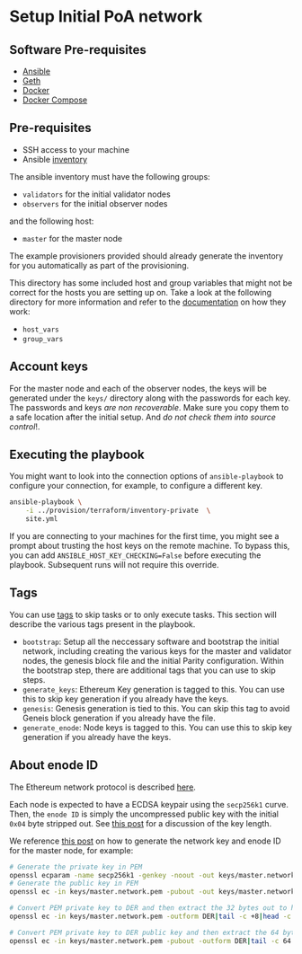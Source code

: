 # Setup Initial PoA network

## Software Pre-requisites

- [Ansible](https://docs.ansible.com/ansible/latest/intro_installation.html)
- [Geth](https://github.com/ethereum/go-ethereum/wiki/geth)
- [Docker](https://docs.docker.com/install/)
- [Docker Compose](https://github.com/docker/compose/releases)

## Pre-requisites

- SSH access to your machine
- Ansible [inventory](https://docs.ansible.com/ansible/latest/intro_inventory.html)

The ansible inventory must have the following groups:

- `validators` for the initial validator nodes
- `observers` for the initial observer nodes

and the following host:

- `master` for the master node

The example provisioners provided should already generate the inventory for you automatically as
part of the provisioning.

This directory has some included host and group variables that might not be correct for the hosts
you are setting up on. Take a look at the following directory for more information and refer
to the [documentation](https://docs.ansible.com/ansible/latest/intro_inventory.html) on how they
work:

- `host_vars`
- `group_vars`

## Account keys

For the master node and each of the observer nodes, the keys will be generated under the `keys/`
directory along with the passwords for each key. The passwords and keys _are non recoverable_.
Make sure you copy them to a safe location after the initial setup. And
_do not check them into source control_!.

## Executing the playbook

You might want to look into the connection options of `ansible-playbook` to configure your
connection, for example, to configure a different key.

```bash
ansible-playbook \
    -i ../provision/terraform/inventory-private  \
    site.yml
```

If you are connecting to your machines for the first time, you might see a prompt about trusting
the host keys on the remote machine. To bypass this, you can add `ANSIBLE_HOST_KEY_CHECKING=False`
before executing the playbook. Subsequent runs will not require this override.

## Tags

You can use [tags](https://docs.ansible.com/ansible/latest/playbooks_tags.html) to skip tasks or
to only execute tasks. This section will describe the various tags present in the playbook.

- `bootstrap`: Setup all the neccessary software and bootstrap the initial network, including creating the various keys for the master and validator nodes, the genesis block file and the initial Parity configuration. Within the bootstrap step, there are additional tags that you can use to skip steps.
- `generate_keys`: Ethereum Key generation is tagged to this. You can use this to skip key generation if you already have the keys.
- `genesis`: Genesis generation is tied to this. You can skip this tag to avoid Geneis block generation if you already have the file.
- `generate_enode`: Node keys is tagged to this. You can use this to skip key generation if you already have the keys.

## About enode ID

The Ethereum network protocol is described
[here](https://github.com/ethereum/devp2p/blob/master/rlpx.md#network-formation).

Each node is expected to have a ECDSA keypair using the `secp256k1` curve. Then, the `enode ID` is
simply the uncompressed public key with the initial `0x04` byte stripped out. See
[this post](https://stackoverflow.com/a/6687080) for a discussion of the key length.

We reference [this post](https://bitcoin.stackexchange.com/a/59646) on how to generate the
network key and enode ID for the master node, for example:

```bash
# Generate the private key in PEM
openssl ecparam -name secp256k1 -genkey -noout -out keys/master.network.pem
# Generate the public key in PEM
openssl ec -in keys/master.network.pem -pubout -out keys/master.network.public.pem

# Convert PEM private key to DER and then extract the 32 bytes out to hexadecimal
openssl ec -in keys/master.network.pem -outform DER|tail -c +8|head -c 32|xxd -p -c 32 > keys/master.network

# Convert PEM private key to DER public key and then extract the 64 bytes out to hexadecimal
openssl ec -in keys/master.network.pem -pubout -outform DER|tail -c 64|xxd -p -c 64 > keys/master.network.public
```
